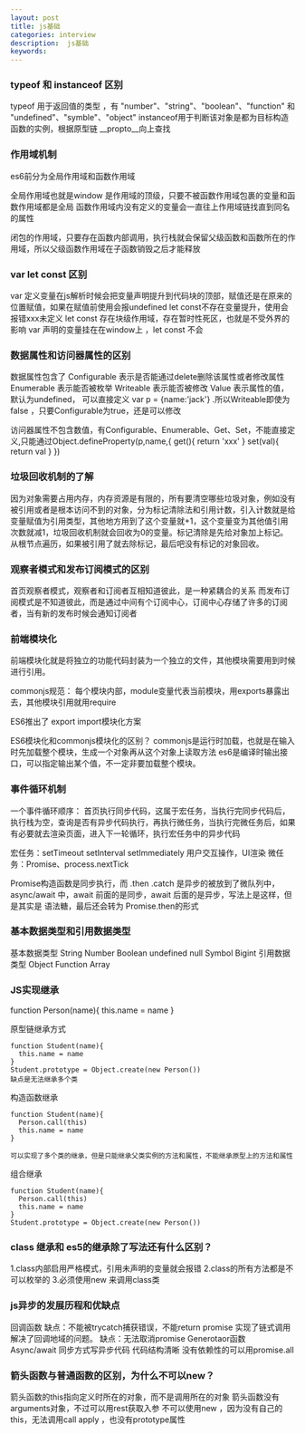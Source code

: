 ```yaml
---
layout: post
title: js基础
categories: interview
description:  js基础
keywords: 
---
```


### typeof 和 instanceof 区别
typeof 用于返回值的类型 ，有 "number"、"string"、"boolean"、"function" 和 "undefined"、"symble"、"object"
instanceof用于判断该对象是都为目标构造函数的实例，根据原型链 __propto__向上查找

### 作用域机制
es6前分为全局作用域和函数作用域

全局作用域也就是window 是作用域的顶级，只要不被函数作用域包裹的变量和函数作用域都是全局
函数作用域内没有定义的变量会一直往上作用域链找直到同名的属性

闭包的作用域，只要存在函数内部调用，执行栈就会保留父级函数和函数所在的作用域，所以父级函数作用域在子函数销毁之后才能释放

### var let const 区别
var 定义变量在js解析时候会把变量声明提升到代码块的顶部，赋值还是在原来的位置赋值，如果在赋值前使用会报undefined
let const不存在变量提升，使用会报错xxx未定义
let const 存在块级作用域，存在暂时性死区，也就是不受外界的影响
var 声明的变量挂在在window上 ，let const 不会

### 数据属性和访问器属性的区别
 数据属性包含了 Configurable 表示是否能通过delete删除该属性或者修改属性  Enumerable 表示能否被枚举 Writeable 表示能否被修改  Value 表示属性的值，默认为undefined，
 可以直接定义 var p = {name:'jack'}
    .所以Writeable即使为false ，只要Configurable为true，还是可以修改
 
 访问器属性不包含数值，有Configurable、Enumerable、Get、Set，不能直接定义,只能通过Object.defineProperty(p,name,{
   get(){
     return 'xxx'
   }
   set(val){
     return val
   }
 })


 ### 垃圾回收机制的了解
 因为对象需要占用内存，内存资源是有限的，所有要清空哪些垃圾对象，例如没有被引用或者是根本访问不到的对象，分为标记清除法和引用计数，引入计数就是给变量赋值为引用类型，其他地方用到了这个变量就+1，这个变量变为其他值引用次数就减1，垃圾回收机制就会回收为0的变量。标记清除是先给对象加上标记。从根节点遍历，如果被引用了就去除标记，最后吧没有标记的对象回收。

 ### 观察者模式和发布订阅模式的区别
 首页观察者模式，观察者和订阅者互相知道彼此，是一种紧耦合的关系
 而发布订阅模式是不知道彼此，而是通过中间有个订阅中心，订阅中心存储了许多的订阅者，当有新的发布时候会通知订阅者

 ### 前端模块化
 前端模块化就是将独立的功能代码封装为一个独立的文件，其他模块需要用到时候进行引用。

 commonjs规范： 每个模块内部，module变量代表当前模块，用exports暴露出去，其他模块引用就用require

 ES6推出了   export  import模块化方案
 
 ES6模块化和commonjs模块化的区别？
 commonjs是运行时加载，也就是在输入时先加载整个模块，生成一个对象再从这个对象上读取方法
 es6是编译时输出接口，可以指定输出某个值，不一定非要加载整个模块。


 ### 事件循环机制
 一个事件循环顺序：
 首页执行同步代码，这属于宏任务，当执行完同步代码后，执行栈为空，查询是否有异步代码执行，再执行微任务，当执行完微任务后，如果有必要就去渲染页面，进入下一轮循环，执行宏任务中的异步代码

 宏任务：setTimeout setInterval setImmediately 用户交互操作，UI渲染
 微任务：Promise、process.nextTick

Promise构造函数是同步执行，而 .then .catch 是异步的被放到了微队列中，async/await 中，await 前面的是同步，await 后面的是异步，写法上是这样，但是其实是 语法糖，最后还会转为 Promise.then的形式


### 基本数据类型和引用数据类型
基本数据类型  String Number Boolean undefined null Symbol Bigint
引用数据类型 Object Function Array


### JS实现继承

function Person(name){
  this.name = name
}

原型链继承方式
```
function Student(name){
  this.name = name
}
Student.prototype = Object.create(new Person())
缺点是无法继承多个类
```
构造函数继承
```
function Student(name){
  Person.call(this)
  this.name = name
}

可以实现了多个类的继承，但是只能继承父类实例的方法和属性，不能继承原型上的方法和属性
```
组合继承
```
function Student(name){
  Person.call(this)
  this.name = name
}
Student.prototype = Object.create(new Person())
```

### class 继承和 es5的继承除了写法还有什么区别？
1.class内部启用严格模式，引用未声明的变量就会报错
2.class的所有方法都是不可以枚举的
3.必须使用new 来调用class类

### js异步的发展历程和优缺点
回调函数 缺点：不能被trycatch捕获错误，不能return 
promise  实现了链式调用 解决了回调地域的问题。 缺点：无法取消promise
Generotaor函数    
Async/await  同步方式写异步代码  代码结构清晰  没有依赖性的可以用promise.all

### 箭头函数与普通函数的区别，为什么不可以new？
箭头函数的this指向定义时所在的对象，而不是调用所在的对象
箭头函数没有arguments对象，不过可以用rest获取入参
不可以使用new ，因为没有自己的this，无法调用call apply ，也没有prototype属性

